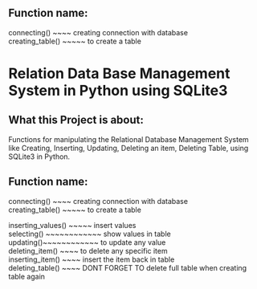 
## Function name: 
connecting() ~~~~ creating connection with database <br />
creating_table() ~~~~~ to create a table <br />

# Relation Data Base Management System in Python using SQLite3
## What this Project is about:
Functions for manipulating the Relational Database Management System like Creating, Inserting, Updating, Deleting an item, Deleting Table, using SQLite3 in Python.
## Function name:
connecting() ~~~~ creating connection with database<br />
creating_table() ~~~~~ to create a table<br />

inserting_values() ~~~~~ insert values<br />
selecting() ~~~~~~~~~~~~ show values in table <br />
updating()~~~~~~~~~~~~ to update any value <br />
deleting_item() ~~~~ to delete any specific item<br />
inserting_item() ~~~~ insert the item back in table<br />
deleting_table() ~~~~ DONT FORGET TO delete full table when creating table again
